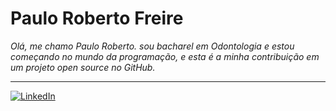 # Paulo Roberto Freire

_Olá, me chamo Paulo Roberto. sou bacharel em Odontologia e estou começando no mundo da programação, e esta é a minha contribuição em um projeto open source no GitHub._

___

[![LinkedIn](https://img.shields.io/badge/LinkedIn-0077B5?style=for-the-badge&logo=linkedin&logoColor=white)](https://www.linkedin.com/in/opauloroberto/)
